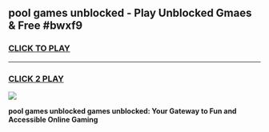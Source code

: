 
## pool games unblocked - Play Unblocked Gmaes & Free #bwxf9
<h3>
<a href="https://news.freeplayer.one?title=pool_games_unblocked&ref=26F">CLICK TO PLAY</a></h3>
<hr>

<h3>
<a href="https://news.freeplayer.one?title=pool_games_unblocked&ref=26F">CLICK 2 PLAY</a>
  
</h3>

<a href="https://news.freeplayer.one?title=pool_games_unblocked&ref=26F/"><img src="https://clearcache.store/games.png"></a>


**pool games unblocked games unblocked: Your Gateway to Fun and Accessible Online Gaming**
